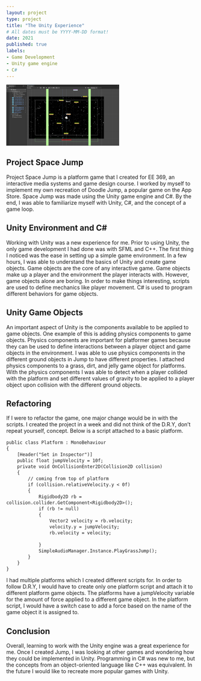 ```yaml
---
layout: project
type: project
title: "The Unity Experience"
# All dates must be YYYY-MM-DD format!
date: 2021
published: true
labels:
- Game Development 
- Unity game engine
- C#
---
```


<img width="300px" class="rounded float-start pe-4" src="../img/spacejump/spacejumpscenecapture.png">

## Project Space Jump

Project Space Jump is a platform game that I created for EE 369, an interactive media systems and game design course. I worked by myself to implement my own recreation of Doodle Jump, a popular game on the App Store. Space Jump was made using the Unity game engine and C#. By the end, I was able to familiarize myself with Unity, C#, and the concept of a game loop.


## Unity Environment and C#

Working with Unity was a new experience for me. Prior to using Unity, the only game development I had done was with SFML and C++. The first thing I noticed was the ease in setting up a simple game environment. In a few hours, I was able to understand the basics of Unity and create game objects. Game objects are the core of any interactive game. Game objects make up a player and the environment the player interacts with. However, game objects alone are boring. In order to make things interesting, scripts are used to define mechanics like player movement. C# is used to program different behaviors for game objects.


## Unity Game Objects
An important aspect of Unity is the components available to be applied to game objects. One example of this is adding physics components to game objects. Physics components are important for platformer games because they can be used to define interactions between a player object and game objects in the environment. I was able to use physics components in the different ground objects in Jump to have different properties. I attached physics components to a grass, dirt, and jelly game object for platforms. With the physics components I was able to detect when a player collided with the platform and set different values of gravity to be applied to a player object upon collision with the different ground objects.


## Refactoring 
If I were to refactor the game, one major change would be in with the scripts. I created the project in a week and did not think of the D.R.Y, don’t repeat yourself, concept. Below is a script attached to a basic platform.

```
public class Platform : MonoBehaviour
{
    [Header("Set in Inspector")]
    public float jumpVelocity = 10f;
    private void OnCollisionEnter2D(Collision2D collision)
    {
        // coming from top of platform
        if (collision.relativeVelocity.y < 0f) 
        {
            Rigidbody2D rb = collision.collider.GetComponent<Rigidbody2D>();
            if (rb != null)
            {
                Vector2 velocity = rb.velocity;
                velocity.y = jumpVelocity;
                rb.velocity = velocity;

            }
            SimpleAudioManager.Instance.PlayGrassJump();
        }   
    }
}
```
I had multiple platforms which I created different scripts for. In order to follow D.R.Y, I would have to create only one platform script and attach it to different platform game objects. The platforms have a jumpVelocity variable for the amount of force applied to a different game object. In the platform script, I would have a switch case to add a force based on the name of the game object it is assigned to.

## Conclusion

Overall, learning to work with the Unity engine was a great experience for me. Once I created Jump, I was looking at other games and wondering how they could be implemented in Unity. Programming in C# was new to me, but the concepts from an object-oriented language like C++ was equivalent. In the future I would like to recreate more popular games with Unity. 